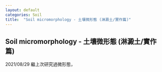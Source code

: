 ```yaml
---
layout: default
categories: Soil
title:  "Soil micromorphology - 土壤微形態 (淋澱土/實作篇)"
---  
```

## Soil micromorphology - 土壤微形態 (淋澱土/實作篇)  
2021/08/29
繼上次研究過微形態，
